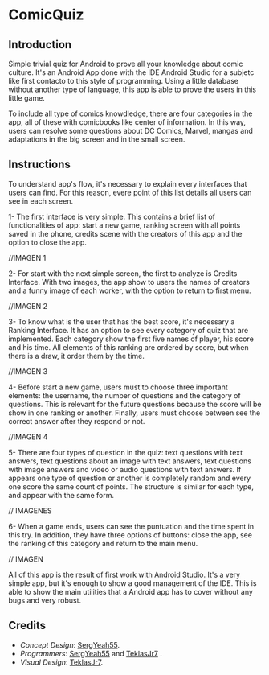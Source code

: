 # ComicQuiz

## Introduction

Simple trivial quiz for Android to prove all your knowledge about comic culture. It's an Android App done with the IDE Android Studio for a subjetc like first contacto to this style of programming. Using a little database without another type of language, this app is able to prove the users in this little game.

To include all type of comics knowdledge, there are four categories in the app, all of these with comicbooks like center of information. In this way, users can resolve some questions about DC Comics, Marvel, mangas and adaptations in the big screen and in the small screen.

## Instructions

To understand app's flow, it's necessary to explain every interfaces that users can find. For this reason, evere point of this list details all users can see in each screen.

1- The first interface is very simple. This contains a brief list of functionalities of app: start a new game, ranking screen with all points saved in the phone, credits scene with the creators of this app and the option to close the app.

//IMAGEN 1

2- For start with the next simple screen, the first to analyze is Credits Interface. With two images, the app show to users the names of creators and a funny image of each worker, with the option to return to first menu.

//IMAGEN 2

3- To know what is the user that has the best score, it's necessary a Ranking Interface. It has an option to see every category of quiz that are implemented. Each category show the first five names of player, his score and his time. All elements of this ranking are ordered by score, but when there is a draw, it order them by the time.

//IMAGEN 3

4- Before start a new game, users must to choose three important elements: the username, the number of questions and the category of questions. This is relevant for the future questions because the score will be show in one ranking or another. Finally, users must choose between see the correct answer after they respond or not.

//IMAGEN 4

5- There are four types of question in the quiz: text questions with text answers, text questions about an image with text answers, text questions with image answers and video or audio questions with text answers. If appears one type of question or another is completely random and every one score the same count of points. The structure is similar for each type, and appear with the same form.

// IMAGENES

6- When a game ends, users can see the puntuation and the time spent in this try. In addition, they have three options of buttons: close the app, see the ranking of this category and return to the main menu.

// IMAGEN

All of this app is the result of first work with Android Studio. It's a very simple app, but it's enough to show a good management of the IDE. This is able to show the main utilities that a Android app has to cover without any bugs and very robust.

## Credits

  - *Concept Design*: <a href="https://github.com/SergYeah55">SergYeah55</a>.
  - *Programmers*: <a href="https://github.com/SergYeah55">SergYeah55</a> and <a href="https://github.com/TeklasJr7">TeklasJr7</a> .
  - *Visual Design*: <a href="https://github.com/TeklasJr7">TeklasJr7</a>.
